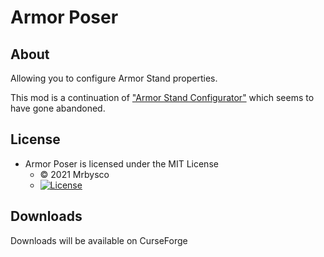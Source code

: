 # Armor Poser #

## About ##
Allowing you to configure Armor Stand properties.

This mod is a continuation of ["Armor Stand Configurator"](https://www.curseforge.com/minecraft/mc-mods/armor-stand-configurator) which seems to have gone abandoned.

## License ##
* Armor Poser is licensed under the MIT License
    - © 2021 Mrbysco
    - [![License](https://img.shields.io/badge/License-MIT-red.svg?style=flat)](http://opensource.org/licenses/MIT)


## Downloads ##
Downloads will be available on CurseForge
